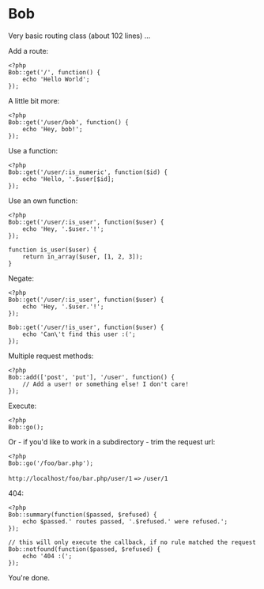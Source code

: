 Bob
===

Very basic routing class (about 102 lines) ...

Add a route:

	<?php
	Bob::get('/', function() {
		echo 'Hello World';
	});

A little bit more:

	<?php
	Bob::get('/user/bob', function() {
		echo 'Hey, bob!';
	});

Use a function:

	<?php
	Bob::get('/user/:is_numeric', function($id) {
		echo 'Hello, '.$user[$id];
	});

Use an own function:

	<?php
	Bob::get('/user/:is_user', function($user) {
		echo 'Hey, '.$user.'!';
	});

	function is_user($user) {
		return in_array($user, [1, 2, 3]);
	}

Negate:

	<?php
	Bob::get('/user/:is_user', function($user) {
		echo 'Hey, '.$user.'!';
	});

	Bob::get('/user/!is_user', function($user) {
		echo 'Can\'t find this user :(';
	});

Multiple request methods:

	<?php
	Bob::add(['post', 'put'], '/user', function() {
		// Add a user! or something else! I don't care!
	});

Execute:

	<?php
	Bob::go();

Or - if you'd like to work in a subdirectory - trim the request url:

	<?php
	Bob::go('/foo/bar.php');

`http://localhost/foo/bar.php/user/1` `=>` `/user/1`

404:

	<?php
	Bob::summary(function($passed, $refused) {
		echo $passed.' routes passed, '.$refused.' were refused.';
	});

	// this will only execute the callback, if no rule matched the request
	Bob::notfound(function($passed, $refused) {
		echo '404 :(';
	});

You're done.
